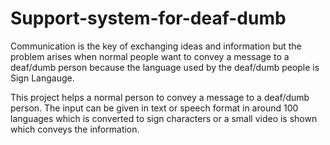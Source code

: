 # Support-system-for-deaf-dumb

Communication is the key of exchanging ideas and information but the problem arises when normal people want to convey a message to a deaf/dumb person because the language used by the deaf/dumb people is Sign Langauge.

This project helps a normal person to convey a message to a deaf/dumb person. The input can be given in text or speech format in around 100 languages which is converted to sign characters or a small video is shown which conveys the information.
